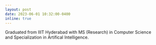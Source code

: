 ```yaml
---
layout: post
date: 2023-06-01 10:32:00-0400
inline: true
---
```


Graduated from IIIT Hyderabad with MS (Research) in Computer Science and Specialization in Artifical Intelligence.